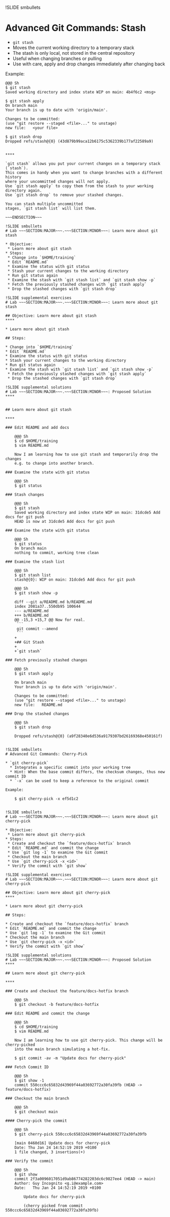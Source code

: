 !SLIDE smbullets
# Advanced Git Commands: Stash

* `git stash`
 * Moves the current working directory to a temporary stack
 * The stash is only local, not stored in the central repository
 * Useful when changing branches or pulling
 * Use with care, apply and drop changes immediately after changing back

Example:

    @@@ Sh
    $ git stash
    Saved working directory and index state WIP on main: 4b4f6c2 <msg>
    
    $ git stash apply
    On branch main
    Your branch is up to date with 'origin/main'.
    
    Changes to be committed:
    (use "git restore --staged <file>..." to unstage)
    new file:   <your file>

    $ git stash drop
    Dropped refs/stash@{0} (43d879b99aca12b6175c5362339b177af22589a9)

~~~SECTION:handouts~~~

****

`git stash` allows you put your current changes on a temporary stack (`stash`).
This comes in handy when you want to change branches with a different history
where your uncommitted changes will not apply.
Use `git stash apply` to copy them from the stash to your working directory again.
Use `git stash drop` to remove your stashed changes.

You can stash multiple uncommitted
stages, `git stash list` will list them.

~~~ENDSECTION~~~

!SLIDE smbullets
# Lab ~~~SECTION:MAJOR~~~.~~~SECTION:MINOR~~~: Learn more about git stash

* Objective:
 * Learn more about git stash
* Steps:
 * Change into `$HOME/training`
 * Edit `README.md`
 * Examine the status with git status
 * Stash your current changes to the working directory
 * Run git status again
 * Examine the stash with `git stash list` and `git stash show -p`
 * Fetch the previously stashed changes with `git stash apply`
 * Drop the stashed changes with `git stash drop`

!SLIDE supplemental exercises
# Lab ~~~SECTION:MAJOR~~~.~~~SECTION:MINOR~~~: Learn more about git stash

## Objective: Learn more about git stash
****

* Learn more about git stash

## Steps:

* Change into `$HOME/training`
* Edit `README.md`
* Examine the status with git status
* Stash your current changes to the working directory
* Run git status again
* Examine the stash with `git stash list` and `git stash show -p`
 * Fetch the previously stashed changes with `git stash apply`
 * Drop the stashed changes with `git stash drop`

!SLIDE supplemental solutions
# Lab ~~~SECTION:MAJOR~~~.~~~SECTION:MINOR~~~: Proposed Solution
****


## Learn more about git stash

****

### Edit README and add docs

    @@@ Sh
    $ cd $HOME/training
    $ vim README.md

    Now I am learning how to use git stash and temporarily drop the changes
    e.g. to change into another branch.

### Examine the state with git status

    @@@ Sh
    $ git status

### Stash changes

    @@@ Sh
    $ git stash
    Saved working directory and index state WIP on main: 31dcde5 Add docs for git push
    HEAD is now at 31dcde5 Add docs for git push

### Examine the state with git status

    @@@ Sh
    $ git status
    On branch main
    nothing to commit, working tree clean

### Examine the stash list

    @@@ Sh
    $ git stash list
    stash@{0}: WIP on main: 31dcde5 Add docs for git push

    @@@ Sh
    $ git stash show -p

    diff --git a/README.md b/README.md
    index 2081a37..550db95 100644
    --- a/README.md
    +++ b/README.md
    @@ -15,3 +15,7 @@ Now for real.
     ```
     git commit --amend
     ```
    +
    +## Git Stash
    +
    +`git stash`

### Fetch previously stashed changes

    @@@ Sh
    $ git stash apply
    
    On branch main
    Your branch is up to date with 'origin/main'.

    Changes to be committed:
    (use "git restore --staged <file>..." to unstage)
    new file:   README.md

### Drop the stashed changes

    @@@ Sh
    $ git stash drop

    Dropped refs/stash@{0} (a9f28340e6d536a9179307bd26169368e450161f)


!SLIDE smbullets
# Advanced Git Commands: Cherry-Pick

* `git cherry-pick`
  * Integrates a specific commit into your working tree
  * Hint: When the base commit differs, the checksum changes, thus new commit ID
  * `-x` can be used to keep a reference to the original commit

Example:

    $ git cherry-pick -x ef5d1c2


!SLIDE smbullets
# Lab ~~~SECTION:MAJOR~~~.~~~SECTION:MINOR~~~: Learn more about git cherry-pick

* Objective:
 * Learn more about git cherry-pick
* Steps:
 * Create and checkout the `feature/docs-hotfix` branch
 * Edit `README.md` and commit the change
 * Use `git log -1` to examine the Git commit
 * Checkout the main branch
 * Use `git cherry-pick -x <id>`
 * Verify the commit with `git show`

!SLIDE supplemental exercises
# Lab ~~~SECTION:MAJOR~~~.~~~SECTION:MINOR~~~: Learn more about git cherry-pick

## Objective: Learn more about git cherry-pick
****

* Learn more about git cherry-pick

## Steps:

* Create and checkout the `feature/docs-hotfix` branch
* Edit `README.md` and commit the change
* Use `git log -1` to examine the Git commit
* Checkout the main branch
* Use `git cherry-pick -x <id>`
* Verify the commit with `git show`

!SLIDE supplemental solutions
# Lab ~~~SECTION:MAJOR~~~.~~~SECTION:MINOR~~~: Proposed Solution
****

## Learn more about git cherry-pick

****

### Create and checkout the feature/docs-hotfix branch

    @@@ Sh
    $ git checkout -b feature/docs-hotfix

### Edit README and commit the change

    @@@ Sh
    $ cd $HOME/training
    $ vim README.md

    Now I am learning how to use git cherry-pick. This change will be cherry-picked
    into the main branch simulating a hot-fix.

    $ git commit -av -m "Update docs for cherry-pick"

### Fetch Commit ID

    @@@ Sh
    $ git show -1
    commit 550ccc6c65832d43969f44a03692772a30fa39fb (HEAD -> feature/docs-hotfix)

### Checkout the main branch

    @@@ Sh
    $ git checkout main

#### Cherry-pick the commit

    @@@ Sh
    $ git cherry-pick 550ccc6c65832d43969f44a03692772a30fa39fb

    [main 0460d16] Update docs for cherry-pick
    Date: Thu Jan 24 14:52:19 2019 +0100
    1 file changed, 3 insertions(+)

### Verify the commit

    @@@ Sh
    $ git show
    commit 2f3a0096017051d9ab86774282203dc6c9827ee4 (HEAD -> main)
    Author: Guy Incognito <g.i@example.com>
    Date:   Thu Jan 24 14:52:19 2019 +0100

        Update docs for cherry-pick

        (cherry picked from commit 550ccc6c65832d43969f44a03692772a30fa39fb)
